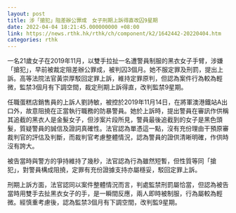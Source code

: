 ```yaml
---
layout: post
title: 涉「搶犯」阻差辦公罪成　女子刑期上訴得直改囚9星期
date: 2022-04-04 18:21:45.000000000 +08:00
link: https://news.rthk.hk/rthk/ch/component/k2/1642442-20220404.htm
categories: rthk
---
```


一名21歲女子在2019年11月，以雙手拉扯一名遭警員制服的黑衣女子手臂，涉嫌「搶犯」，早前被裁定阻差辦公罪成，被判囚3個月。她不服定罪及刑罰，提出上訴。高等法院法官黃崇厚駁回定罪上訴，維持定罪原判，但認為案件行為較為輕微，監禁3個月有下調空間，裁定刑期上訴得直，改判監禁9星期。

任職蛋糕店銷售員的上訴人劉詩敏，被控於2019年11月14日，在將軍澳港鐵站A出口外，故意阻撓在正當執行職務的防暴警員。她於上訴時，提出警員在審訊作供稱其追截的黑衣人是金髮女子，但涉案片段所見，警員最後追截到的女子是黑色頭髮，質疑警員的誠信及證詞真確性。法官認為單憑這一點，沒有充份理由干預原審裁判官的評估及判斷，而裁判官考慮整體情況，認為警員的證供清晰明確，作供時沒有誇大。

被告當時與警方的爭持維持了幾秒，法官認為行為雖然短暫，但性質等同「搶犯」，對警員構成阻撓，定罪有充份證據支持亦屬穩妥，駁回定罪上訴。

刑期上訴方面，法官認同以案件整體情況而言，判處監禁刑罰屬恰當，但認為被告當時用雙手去扯黑衣女子的手，是一瞬間反應，兩人即時被制服，行為屬較為輕微。經慎重考慮後，認為監禁3個月有下調空間，改判監9星期。
